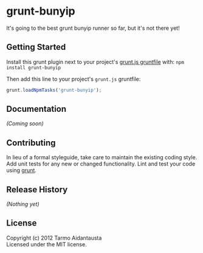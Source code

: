 # grunt-bunyip

It's going to the best grunt bunyip runner so far, but it's not there yet!

## Getting Started
Install this grunt plugin next to your project's [grunt.js gruntfile][getting_started] with: `npm install grunt-bunyip`

Then add this line to your project's `grunt.js` gruntfile:

```javascript
grunt.loadNpmTasks('grunt-bunyip');
```

[grunt]: https://github.com/cowboy/grunt
[getting_started]: https://github.com/cowboy/grunt/blob/master/docs/getting_started.md

## Documentation
_(Coming soon)_

## Contributing
In lieu of a formal styleguide, take care to maintain the existing coding style. Add unit tests for any new or changed functionality. Lint and test your code using [grunt][grunt].

## Release History
_(Nothing yet)_

## License
Copyright (c) 2012 Tarmo Aidantausta  
Licensed under the MIT license.
